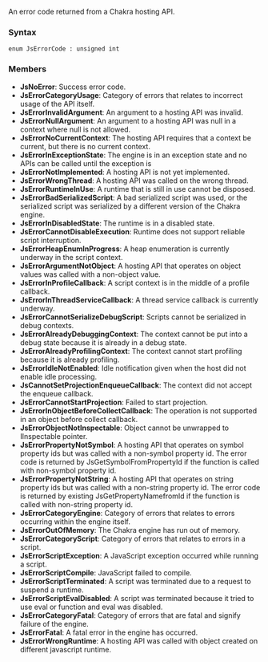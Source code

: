 An error code returned from a Chakra hosting API.
### Syntax 
```
enum JsErrorCode : unsigned int
```
### Members 
* __JsNoError__: Success error code.
* __JsErrorCategoryUsage__: Category of errors that relates to incorrect usage of the API itself.
* __JsErrorInvalidArgument__: An argument to a hosting API was invalid.
* __JsErrorNullArgument__: An argument to a hosting API was null in a context where null is not allowed.
* __JsErrorNoCurrentContext__: The hosting API requires that a context be current, but there is no current context.
* __JsErrorInExceptionState__: The engine is in an exception state and no APIs can be called until the exception is
* __JsErrorNotImplemented__: A hosting API is not yet implemented.
* __JsErrorWrongThread__: A hosting API was called on the wrong thread.
* __JsErrorRuntimeInUse__:  A runtime that is still in use cannot be disposed.
* __JsErrorBadSerializedScript__: A bad serialized script was used, or the serialized script was serialized by a different version of the Chakra engine.
* __JsErrorInDisabledState__: The runtime is in a disabled state.
* __JsErrorCannotDisableExecution__: Runtime does not support reliable script interruption.
* __JsErrorHeapEnumInProgress__: A heap enumeration is currently underway in the script context.
* __JsErrorArgumentNotObject__: A hosting API that operates on object values was called with a non-object value.
* __JsErrorInProfileCallback__: A script context is in the middle of a profile callback.
* __JsErrorInThreadServiceCallback__: A thread service callback is currently underway.
* __JsErrorCannotSerializeDebugScript__: Scripts cannot be serialized in debug contexts.
* __JsErrorAlreadyDebuggingContext__: The context cannot be put into a debug state because it is already in a debug state.
* __JsErrorAlreadyProfilingContext__: The context cannot start profiling because it is already profiling.
* __JsErrorIdleNotEnabled__: Idle notification given when the host did not enable idle processing.
* __JsCannotSetProjectionEnqueueCallback__: The context did not accept the enqueue callback.
* __JsErrorCannotStartProjection__: Failed to start projection.
* __JsErrorInObjectBeforeCollectCallback__: The operation is not supported in an object before collect callback.
* __JsErrorObjectNotInspectable__: Object cannot be unwrapped to IInspectable pointer.
* __JsErrorPropertyNotSymbol__: A hosting API that operates on symbol property ids but was called with a non-symbol property id. The error code is returned by JsGetSymbolFromPropertyId if the function is called with non-symbol property id.
* __JsErrorPropertyNotString__: A hosting API that operates on string property ids but was called with a non-string property id. The error code is returned by existing JsGetPropertyNamefromId if the function is called with non-string property id.
* __JsErrorCategoryEngine__: Category of errors that relates to errors occurring within the engine itself.
* __JsErrorOutOfMemory__: The Chakra engine has run out of memory.
* __JsErrorCategoryScript__: Category of errors that relates to errors in a script.
* __JsErrorScriptException__: A JavaScript exception occurred while running a script.
* __JsErrorScriptCompile__: JavaScript failed to compile.
* __JsErrorScriptTerminated__: A script was terminated due to a request to suspend a runtime.
* __JsErrorScriptEvalDisabled__: A script was terminated because it tried to use <c>eval</c> or <c>function</c> and eval was disabled.
* __JsErrorCategoryFatal__: Category of errors that are fatal and signify failure of the engine.
* __JsErrorFatal__: A fatal error in the engine has occurred.
* __JsErrorWrongRuntime__: A hosting API was called with object created on different javascript runtime.

